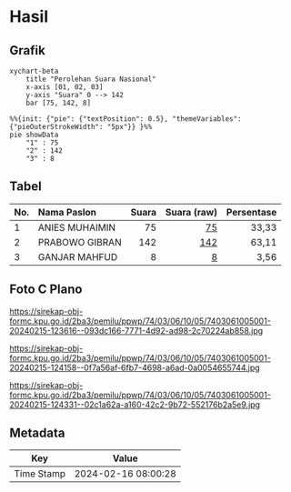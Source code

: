 # Hasil

## Grafik

```mermaid
xychart-beta
    title "Perolehan Suara Nasional"
    x-axis [01, 02, 03]
    y-axis "Suara" 0 --> 142
    bar [75, 142, 8]
```

```mermaid
%%{init: {"pie": {"textPosition": 0.5}, "themeVariables": {"pieOuterStrokeWidth": "5px"}} }%%
pie showData
    "1" : 75
    "2" : 142
    "3" : 8
```

## Tabel

| No. | Nama Paslon    | Suara | Suara (raw) | Persentase |
|:--- |:-------------- | -----:| -----------:| ----------:|
| 1   | ANIES MUHAIMIN | 75    | [75][p-1]   | 33,33      |
| 2   | PRABOWO GIBRAN | 142   | [142][p-2]  | 63,11      |
| 3   | GANJAR MAHFUD  | 8     | [8][p-3]    | 3,56       |


[p-1]: https://github.com/gigit-pemilu/pemilu-2024/blob/main/pilpres/hitung-suara/sub/74-sulawesi-tenggara/sub/03-muna/sub/06-napabalano/sub/1005-tampo/sub/001-tps/sub/paslon-1.txt
[p-2]: https://github.com/gigit-pemilu/pemilu-2024/blob/main/pilpres/hitung-suara/sub/74-sulawesi-tenggara/sub/03-muna/sub/06-napabalano/sub/1005-tampo/sub/001-tps/sub/paslon-2.txt
[p-3]: https://github.com/gigit-pemilu/pemilu-2024/blob/main/pilpres/hitung-suara/sub/74-sulawesi-tenggara/sub/03-muna/sub/06-napabalano/sub/1005-tampo/sub/001-tps/sub/paslon-3.txt

## Foto C Plano

https://sirekap-obj-formc.kpu.go.id/2ba3/pemilu/ppwp/74/03/06/10/05/7403061005001-20240215-123616--093dc166-7771-4d92-ad98-2c70224ab858.jpg

https://sirekap-obj-formc.kpu.go.id/2ba3/pemilu/ppwp/74/03/06/10/05/7403061005001-20240215-124158--0f7a56af-6fb7-4698-a6ad-0a0054655744.jpg

https://sirekap-obj-formc.kpu.go.id/2ba3/pemilu/ppwp/74/03/06/10/05/7403061005001-20240215-124331--02c1a62a-a160-42c2-9b72-552176b2a5e9.jpg


## Metadata

| Key        | Value               |
| ---------- | ------------------- |
| Time Stamp | 2024-02-16 08:00:28 |



